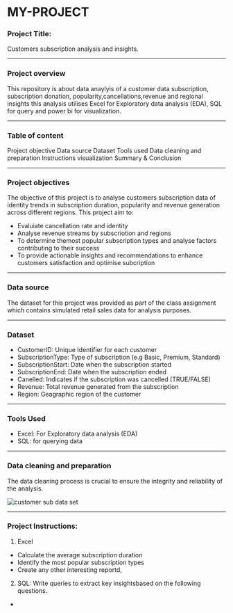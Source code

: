 # MY-PROJECT

### Project Title:
Customers subscription analysis and insights.

---
### Project overview
This repository is about data anaylyis of a customer data subscription, subscription donation, popularity,cancellations,revenue and regional insights this analysis utilises Excel for Exploratory data analysis (EDA), SQL for query and power bi for visualization.

---
###  Table of content
Project objective
Data source
Dataset
Tools used
Data cleaning and preparation
Instructions
visualization
Summary & Conclusion

---
### Project objectives
The objective of this project is to analyse customers subscription data of identity trends in subscription duration, popularity and revenue generation across different regions.
This project aim to:
- Evaluiate cancellation rate and identity
- Analyse revenue streams by subscriotion and regions
- To determine themost popular subscription types and analyse factors contributing to their success
- To provide actionable insights and recommendations to enhance customers satisfaction and optimise subcription

---
### Data source
The dataset for this project was provided as part of the class assignment which contains simulated retail sales data for analysis purposes.

---
### Dataset
- CustomerID: Unique Identifier for each customer
- SubscriptionType: Type of subscription (e.g Basic, Premium, Standard)
- SubscriptionStart: Date when the subscription started
- SubscriptionEnd: Date when the subscription ended
- Canelled: Indicates if the subscription was cancelled (TRUE/FALSE)
- Revenue: Total revenue generated from the subscription
- Region: Geagraphic region of the customer

---
### Tools Used
- Excel: For Exploratory data analysis (EDA)
- SQL: for querying data

---
### Data cleaning and preparation
The data cleaning process is crucial to ensure the integrity and reliability of the analysis.

![customer sub data set](https://github.com/user-attachments/assets/e6a62007-8abf-4416-9ad7-b3e4ac629219)

---
### Project Instructions:
1. Excel
- Calculate the average subscription duration
- Identify the most popular subscription types
- Create any other interesting reportd,

2. SQL: Write queries to extract key insightsbased on the following questions.

-






